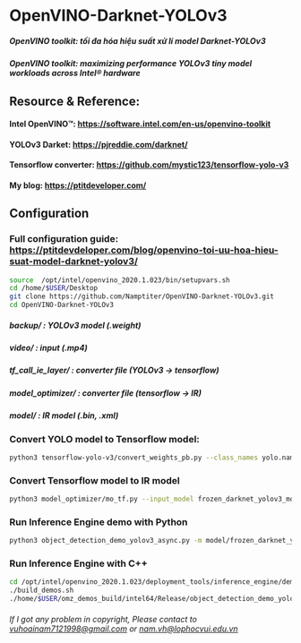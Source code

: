 # OpenVINO-Darknet-YOLOv3
##### OpenVINO toolkit: tối đa hóa hiệu suất xử lí model Darknet-YOLOv3
##### OpenVINO toolkit: maximizing performance YOLOv3 tiny model workloads across Intel® hardware
## Resource & Reference:
#### Intel OpenVINO™: https://software.intel.com/en-us/openvino-toolkit
#### YOLOv3 Darket: https://pjreddie.com/darknet/
#### Tensorflow converter: https://github.com/mystic123/tensorflow-yolo-v3
#### My blog: https://ptitdeveloper.com/
## Configuration
### Full configuration guide: https://ptitdevdeloper.com/blog/openvino-toi-uu-hoa-hieu-suat-model-darknet-yolov3/
```bash
source  /opt/intel/openvino_2020.1.023/bin/setupvars.sh
cd /home/$USER/Desktop
git clone https://github.com/Namptiter/OpenVINO-Darknet-YOLOv3.git
cd OpenVINO-Darknet-YOLOv3
```
##### backup/ : YOLOv3 model (.weight)
##### video/ : input (.mp4)
##### tf_call_ie_layer/ : converter file (YOLOv3 -> tensorflow)
##### model_optimizer/ : converter file (tensorflow -> IR)
##### model/ : IR model (.bin, .xml)

### Convert YOLO model to Tensorflow model:
```bash
python3 tensorflow-yolo-v3/convert_weights_pb.py --class_names yolo.names --data_format NHWC --weights_file backup/yolov3-tiny_2.weights --tiny --size 832
```
### Convert Tensorflow model to IR model
```bash
python3 model_optimizer/mo_tf.py --input_model frozen_darknet_yolov3_model.pb --tensorflow_use_custom_operations_config yolo_v3_tiny.json --output_dir model -b 1
```
### Run Inference Engine demo with Python
```bash
python3 object_detection_demo_yolov3_async.py -m model/frozen_darknet_yolov3_model.xml -i video/v1.mp4 -d CPU -t 0.4
```
### Run Inference Engine with C++
```bash
cd /opt/intel/openvino_2020.1.023/deployment_tools/inference_engine/demos
./build_demos.sh
./home/$USER/omz_demos_build/intel64/Release/object_detection_demo_yolov3_async -i /home/$USER/Desktop/OpenVINO-Darknet-YOLOv3/video/v1.mp4 -m /home/$USER/Desktop/OpenVINO-Darknet-YOLOv3/model/frozen_darknet_yolov3_model.xml -d CPU -t 0.4
```
###### If I got any problem in copyright, Please contact to vuhoainam7121998@gmail.com or nam.vh@lophocvui.edu.vn
